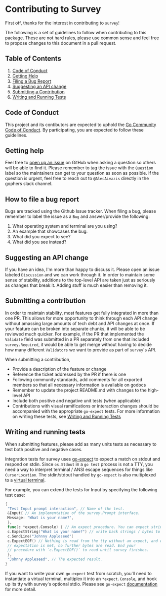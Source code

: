 # Contributing to Survey

 First off, thanks for the interest in contributing to `survey`!

The following is a set of guidelines to follow when contributing to this package. These are not hard rules, please use common sense and feel free to propose changes to this document in a pull request.

## Table of Contents

1. [Code of Conduct](#code-of-conduct)
1. [Getting Help](#getting-help)
1. [Filing a Bug Report](#how-to-file-a-bug-report)
1. [Suggesting an API change](#suggesting-an-api-change)
1. [Submitting a Contribution](#submitting-a-contribution)
1. [Writing and Running Tests](#writing-and-running-tests)

## Code of Conduct

This project and its contibutors are expected to uphold the [Go Community Code of Conduct](https/golang.org/conduct). By participating, you are expected to follow these guidelines.

## Getting help

Feel free to [open up an issue](https/github.com/AlecAivazis/survey/issues/new) on GitHub when asking a question so others will be able to find it. Please remember to tag the issue with the `Question` label so the maintainers can get to your question as soon as possible. If the question is urgent, feel free to reach out to `@AlecAivazis` directly in the gophers slack channel.

## How to file a bug report

Bugs are tracked using the Github Issue tracker. When filing a bug, please remember to label the issue as a `Bug` and answer/provide the following:
1. What operating system and terminal are you using?
1. An example that showcases the bug.
1. What did you expect to see?
1. What did you see instead?

## Suggesting an API change

If you have an idea, I'm more than happy to discuss it. Please open an issue labeled `Discussion` and we can work through it. In order to maintain some sense of stability, additions to the top-level API are taken just as seriously as changes that break it. Adding stuff is much easier than removing it.

## Submitting a contribution

In order to maintain stability, most features get fully integrated in more than one PR. This allows for more opportunity to think through each API change without amassing large amounts of tech debt and API changes at once. If your feature can be broken into separate chunks, it will be able to be reviewed much quicker. For example, if the PR that implemented the `Validate` field was submitted in a PR separately from one that included `survey.Required`, it would be able to get merge without having to decide how many different `Validators` we want to provide as part of `survey`'s API.

When submitting a contribution,
 * Provide a description of the feature or change
 * Reference the ticket addressed by the PR if there is one
 * Following community standards, add comments for all exported members so that all necessary information is available on godocs
 * Remember to update the project README.md with changes to the high-level API
 * Include both positive and negative unit tests (when applicable)
 * Contributions with visual ramifications or interaction changes should be accompanied with the appropriate `go-expect` tests. For more information on writing these tests, see [Writing and Running Tests](#writing-and-running-tests)


## Writing and running tests

When submitting features, please add as many units tests as necessary to test both positive and negative cases.

Integration tests for survey uses [go-expect](https/github.com/Netflix/go-expect) to expect a match on stdout and respond on stdin. Since `os.Stdout` in a `go test` process is not a TTY, you need a way to interpret terminal / ANSI escape sequences for things like `CursorLocation`. The stdin/stdout handled by `go-expect` is also multiplexed to a [virtual terminal](https/github.com/hinshun/vt10x).

For example, you can extend the tests for Input by specifying the following test case:

```go
{
 "Test Input prompt interaction", // Name of the test.
 &Input{ // An implementation of the survey.Prompt interface.
 Message: "What is your name?",
 },
 func(c *expect.Console) { // An expect procedure. You can expect strings / regexps and
 c.ExpectString("What is your name?") // write back strings / bytes to its psuedoterminal for survey.
 c.SendLine("Johnny Appleseed")
 c.ExpectEOF() // Nothing is read from the tty without an expect, and once an
 // expectation is met, no further bytes are read. End your
 // procedure with `c.ExpectEOF()` to read until survey finishes.
 },
 "Johnny Appleseed", // The expected result.
}
```

If you want to write your own `go-expect` test from scratch, you'll need to instantiate a virtual terminal,
multiplex it into an `*expect.Console`, and hook up its tty with survey's optional stdio. Please see `go-expect`
[documentation](https/godoc.org/github.com/Netflix/go-expect) for more detail.


